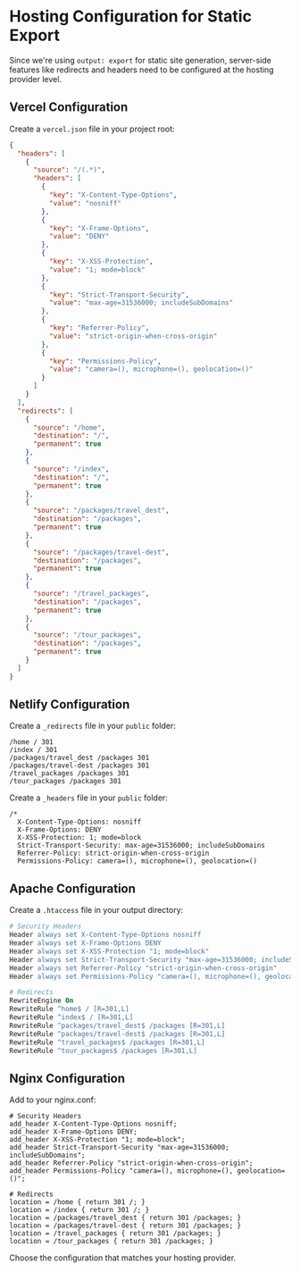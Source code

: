 # Hosting Configuration for Static Export

Since we're using `output: export` for static site generation, server-side features like redirects and headers need to be configured at the hosting provider level.

## Vercel Configuration

Create a `vercel.json` file in your project root:

```json
{
  "headers": [
    {
      "source": "/(.*)",
      "headers": [
        {
          "key": "X-Content-Type-Options",
          "value": "nosniff"
        },
        {
          "key": "X-Frame-Options",
          "value": "DENY"
        },
        {
          "key": "X-XSS-Protection",
          "value": "1; mode=block"
        },
        {
          "key": "Strict-Transport-Security",
          "value": "max-age=31536000; includeSubDomains"
        },
        {
          "key": "Referrer-Policy",
          "value": "strict-origin-when-cross-origin"
        },
        {
          "key": "Permissions-Policy",
          "value": "camera=(), microphone=(), geolocation=()"
        }
      ]
    }
  ],
  "redirects": [
    {
      "source": "/home",
      "destination": "/",
      "permanent": true
    },
    {
      "source": "/index",
      "destination": "/",
      "permanent": true
    },
    {
      "source": "/packages/travel_dest",
      "destination": "/packages",
      "permanent": true
    },
    {
      "source": "/packages/travel-dest",
      "destination": "/packages",
      "permanent": true
    },
    {
      "source": "/travel_packages",
      "destination": "/packages",
      "permanent": true
    },
    {
      "source": "/tour_packages",
      "destination": "/packages",
      "permanent": true
    }
  ]
}
```

## Netlify Configuration

Create a `_redirects` file in your `public` folder:

```
/home / 301
/index / 301
/packages/travel_dest /packages 301
/packages/travel-dest /packages 301
/travel_packages /packages 301
/tour_packages /packages 301
```

Create a `_headers` file in your `public` folder:

```
/*
  X-Content-Type-Options: nosniff
  X-Frame-Options: DENY
  X-XSS-Protection: 1; mode=block
  Strict-Transport-Security: max-age=31536000; includeSubDomains
  Referrer-Policy: strict-origin-when-cross-origin
  Permissions-Policy: camera=(), microphone=(), geolocation=()
```

## Apache Configuration

Create a `.htaccess` file in your output directory:

```apache
# Security Headers
Header always set X-Content-Type-Options nosniff
Header always set X-Frame-Options DENY
Header always set X-XSS-Protection "1; mode=block"
Header always set Strict-Transport-Security "max-age=31536000; includeSubDomains"
Header always set Referrer-Policy "strict-origin-when-cross-origin"
Header always set Permissions-Policy "camera=(), microphone=(), geolocation=()"

# Redirects
RewriteEngine On
RewriteRule ^home$ / [R=301,L]
RewriteRule ^index$ / [R=301,L]
RewriteRule ^packages/travel_dest$ /packages [R=301,L]
RewriteRule ^packages/travel-dest$ /packages [R=301,L]
RewriteRule ^travel_packages$ /packages [R=301,L]
RewriteRule ^tour_packages$ /packages [R=301,L]
```

## Nginx Configuration

Add to your nginx.conf:

```nginx
# Security Headers
add_header X-Content-Type-Options nosniff;
add_header X-Frame-Options DENY;
add_header X-XSS-Protection "1; mode=block";
add_header Strict-Transport-Security "max-age=31536000; includeSubDomains";
add_header Referrer-Policy "strict-origin-when-cross-origin";
add_header Permissions-Policy "camera=(), microphone=(), geolocation=()";

# Redirects
location = /home { return 301 /; }
location = /index { return 301 /; }
location = /packages/travel_dest { return 301 /packages; }
location = /packages/travel-dest { return 301 /packages; }
location = /travel_packages { return 301 /packages; }
location = /tour_packages { return 301 /packages; }
```

Choose the configuration that matches your hosting provider.
